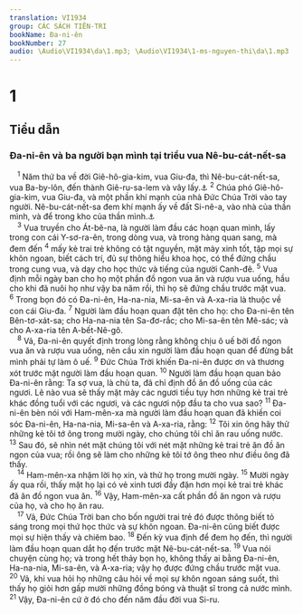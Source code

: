 ```yaml
---
translation: VI1934
group: CÁC SÁCH TIÊN-TRI
bookName: Đa-ni-ên 
bookNumber: 27
audio: \Audio\VI1934\da\1.mp3; \Audio\VI1934\1-ms-nguyen-thi\da\1.mp3
---
```


<div class="title"><h1>1</h1><h2>Tiểu dẫn</h2><h3>Đa-ni-ên và ba người bạn mình tại triều vua Nê-bu-cát-nết-sa</h3></div>
<span class="verse da_1_1"> <sup>1</sup> Năm thứ ba về đời Giê-hô-gia-kim, vua Giu-đa, thì Nê-bu-cát-nết-sa, vua Ba-by-lôn, đến thành Giê-ru-sa-lem và vây lấy.<a data-toggle="tooltip" data-placement="bottom" title="2Vua 24:1; 2Su 36:5-7">⚓</a></span>
<span class="verse da_1_2"><sup>2</sup> Chúa phó Giê-hô-gia-kim, vua Giu-đa, và một phần khí mạnh của nhà Đức Chúa Trời vào tay người. Nê-bu-cát-nết-sa đem khí mạnh ấy về đất Si-nê-a, vào nhà của thần mình, và để trong kho của thần mình.<a data-toggle="tooltip" data-placement="bottom" title="2Vua 20:17-18; 24:10-16; 2Su 36:10; Es 39:7-8">⚓</a><br/></span>
<span class="verse da_1_3"> <sup>3</sup> Vua truyền cho Át-bê-na, là người làm đầu các hoạn quan mình, lấy trong con cái Y-sơ-ra-ên, trong dòng vua, và trong hàng quan sang, mà đem đến </span>
<span class="verse da_1_4"><sup>4</sup> mấy kẻ trai trẻ không có tật nguyền, mặt mày xinh tốt, tập mọi sự khôn ngoan, biết cách trí, đủ sự thông hiểu khoa học, có thể đứng chầu trong cung vua, và dạy cho học thức và tiếng của người Canh-đê. </span>
<span class="verse da_1_5"><sup>5</sup> Vua định mỗi ngày ban cho họ một phần đồ ngon vua ăn và rượu vua uống, hầu cho khi đã nuôi họ như vậy ba năm rồi, thì họ sẽ đứng chầu trước mặt vua. </span>
<span class="verse da_1_6"><sup>6</sup> Trong bọn đó có Đa-ni-ên, Ha-na-nia, Mi-sa-ên và A-xa-ria là thuộc về con cái Giu-đa. </span>
<span class="verse da_1_7"><sup>7</sup> Người làm đầu hoạn quan đặt tên cho họ: cho Đa-ni-ên tên Bên-tơ-xát-sa; cho Ha-na-nia tên Sa-đơ-rắc; cho Mi-sa-ên tên Mê-sác; và cho A-xa-ria tên A-bết-Nê-gô. <br/></span>
<span class="verse da_1_8"> <sup>8</sup> Vả, Đa-ni-ên quyết định trong lòng rằng không chịu ô uế bởi đồ ngon vua ăn và rượu vua uống, nên cầu xin người làm đầu hoạn quan để đừng bắt mình phải tự làm ô uế. </span>
<span class="verse da_1_9"><sup>9</sup> Đức Chúa Trời khiến Đa-ni-ên được ơn và thương xót trước mặt người làm đầu hoạn quan. </span>
<span class="verse da_1_10"><sup>10</sup> Người làm đầu hoạn quan bảo Đa-ni-ên rằng: Ta sợ vua, là chủ ta, đã chỉ định đồ ăn đồ uống của các ngươi. Lẽ nào vua sẽ thấy mặt mày các ngươi tiều tụy hơn những kẻ trai trẻ khác đồng tuổi với các ngươi, và các ngươi nộp đầu ta cho vua sao? </span>
<span class="verse da_1_11"><sup>11</sup> Đa-ni-ên bèn nói với Ham-mên-xa mà người làm đầu hoạn quan đã khiến coi sóc Đa-ni-ên, Ha-na-nia, Mi-sa-ên và A-xa-ria, rằng: </span>
<span class="verse da_1_12"><sup>12</sup> Tôi xin ông hãy thử những kẻ tôi tớ ông trong mười ngày, cho chúng tôi chỉ ăn rau uống nước. </span>
<span class="verse da_1_13"><sup>13</sup> Sau đó, sẽ nhìn nét mặt chúng tôi với nét mặt những kẻ trai trẻ ăn đồ ăn ngon của vua; rồi ông sẽ làm cho những kẻ tôi tớ ông theo như điều ông đã thấy. <br/></span>
<span class="verse da_1_14"> <sup>14</sup> Ham-mên-xa nhậm lời họ xin, và thử họ trong mười ngày. </span>
<span class="verse da_1_15"><sup>15</sup> Mười ngày ấy qua rồi, thấy mặt họ lại có vẻ xinh tươi đầy đặn hơn mọi kẻ trai trẻ khác đã ăn đồ ngon vua ăn. </span>
<span class="verse da_1_16"><sup>16</sup> Vậy, Ham-mên-xa cất phần đồ ăn ngon và rượu của họ, và cho họ ăn rau. <br/></span>
<span class="verse da_1_17"> <sup>17</sup> Vả, Đức Chúa Trời ban cho bốn người trai trẻ đó được thông biết tỏ sáng trong mọi thứ học thức và sự khôn ngoan. Đa-ni-ên cũng biết được mọi sự hiện thấy và chiêm bao. </span>
<span class="verse da_1_18"><sup>18</sup> Đến kỳ vua định để đem họ đến, thì người làm đầu hoạn quan dắt họ đến trước mặt Nê-bu-cát-nết-sa. </span>
<span class="verse da_1_19"><sup>19</sup> Vua nói chuyện cùng họ; và trong hết thảy bọn họ, không thấy ai bằng Đa-ni-ên, Ha-na-nia, Mi-sa-ên, và A-xa-ria; vậy họ được đứng chầu trước mặt vua. </span>
<span class="verse da_1_20"><sup>20</sup> Vả, khi vua hỏi họ những câu hỏi về mọi sự khôn ngoan sáng suốt, thì thấy họ giỏi hơn gấp mười những đồng bóng và thuật sĩ trong cả nước mình. </span>
<span class="verse da_1_21"><sup>21</sup> Vậy, Đa-ni-ên cứ ở đó cho đến năm đầu đời vua Si-ru. <br/></span>
